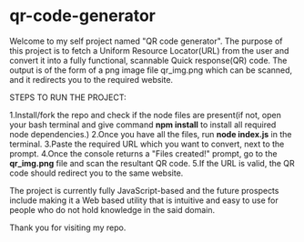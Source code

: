 # qr-code-generator

Welcome to my self project named "QR code generator".
The purpose of this project is to fetch a Uniform Resource Locator(URL) from the user and convert it into a fully functional, scannable Quick response(QR) code.
The output is of the form of a png image file qr_img.png which can be scanned, and it redirects you to the required website.

STEPS TO RUN THE PROJECT:

1.Install/fork the repo and check if the node files are present(if not, open your bash terminal and give command **npm install** to install all required node dependencies.)
2.Once you have all the files, run **node index.js** in the terminal.
3.Paste the required URL which you want to convert, next to the prompt.
4.Once the console returns a "Files created!" prompt, go to the **qr_img.png** file and scan the resultant QR code.
5.If the URL is valid, the QR code should redirect you to the same website.

The project is currently fully JavaScript-based and the future prospects include making it a Web based utility that is intuitive and easy to use for people who do not hold knowledge in the said domain.

Thank you for visiting my repo.
